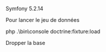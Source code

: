 Symfony 5.2.14

Pour lancer le jeu de données

php .\bin\console doctrine:fixture:load

Dropper la base
